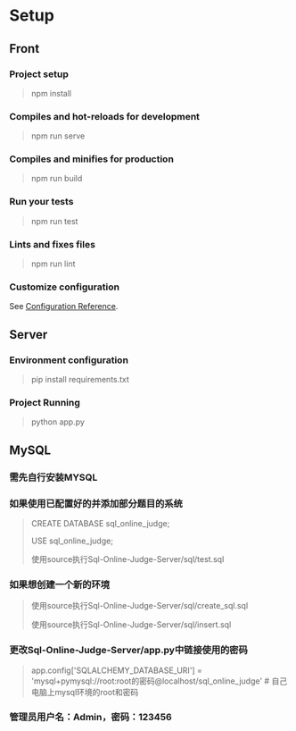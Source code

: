 # Setup

## Front

### Project setup

> npm install

### Compiles and hot-reloads for development

> npm run serve

### Compiles and minifies for production

> npm run build

### Run your tests

> npm run test

### Lints and fixes files

> npm run lint

### Customize configuration

See [Configuration Reference](https://cli.vuejs.org/config/).

## Server

### Environment configuration

> pip install requirements.txt

### Project Running

> python app.py

## MySQL

### 需先自行安装MYSQL

### 如果使用已配置好的并添加部分题目的系统

> CREATE DATABASE sql_online_judge;
>
> USE sql_online_judge;
>
> 使用source执行Sql-Online-Judge-Server/sql/test.sql

### 如果想创建一个新的环境

> 使用source执行Sql-Online-Judge-Server/sql/create_sql.sql
>
> 使用source执行Sql-Online-Judge-Server/sql/insert.sql

### 更改Sql-Online-Judge-Server/app.py中链接使用的密码

> app.config['SQLALCHEMY_DATABASE_URI'] = 'mysql+pymysql://root:root的密码@localhost/sql_online_judge'  # 自己电脑上mysql环境的root和密码

### 管理员用户名：Admin，密码：123456
